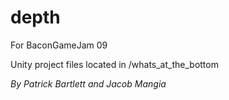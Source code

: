 # depth
For BaconGameJam 09

Unity project files located in /whats_at_the_bottom

*By Patrick Bartlett and Jacob Mangia*